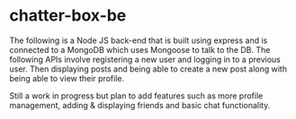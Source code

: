# chatter-box-be

The following is a Node JS back-end that is built using express and is connected to a MongoDB which uses Mongoose to talk to the DB. 
The following APIs involve registering a new user and logging in to a previous user. Then displaying posts and being able to create a new post along with being able to view their profile. 

Still a work in progress but plan to add features such as more profile management, adding & displaying friends and basic chat functionality.
